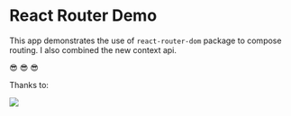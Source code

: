 # React Router Demo


This app demonstrates the use of `react-router-dom` package to compose routing. I also combined the new context api.

😎 😎 😎 

Thanks to:

[![](https://img.youtube.com/vi/cKnc8gXn80Q/0.jpg)](https://www.youtube.com/embed/cKnc8gXn80Q)
